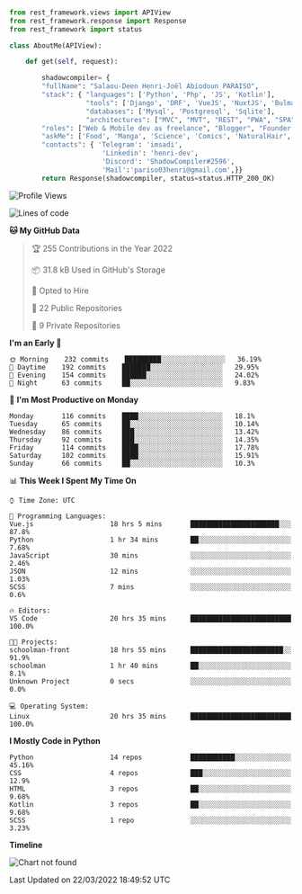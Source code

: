 ###
```python
from rest_framework.views import APIView
from rest_framework.response import Response
from rest_framework import status

class AboutMe(APIView):

    def get(self, request):

        shadowcompiler= {
        "fullName": "Salaou-Deen Henri-Joël Abiodoun PARAISO",
        "stack": { "languages": ['Python', 'Php', 'JS', 'Kotlin'],
                   "tools": ['Django', 'DRF', 'VueJS', 'NuxtJS', 'Bulma', 'Beufy'],
                   "databases": ['Mysql', 'Postgresql', 'Sqlite'],
                   "architectures": ["MVC", "MVT", "REST", "PWA", "SPA"]},        
        "roles": ["Web & Mobile dev as freelance", "Blogger", "Founder at @henrid3v", "Mentor"],
        "askMe": ['Food', 'Manga', 'Science', 'Comics', 'NaturalHair', 'Photography', 'Tech', 'Programming'],
        "contacts": { 'Telegram': 'imsadi',
                       'Linkedin': 'henri-dev',
                       'Discord': 'ShadowCompiler#2596',
                       'Mail':'pariso03henri@gmail.com',}}
        return Response(shadowcompiler, status=status.HTTP_200_OK)

```                    

<!--START_SECTION:waka-->
![Profile Views](http://img.shields.io/badge/Profile%20Views-1-blue)

![Lines of code](https://img.shields.io/badge/From%20Hello%20World%20I%27ve%20Written--2%20Thousand%20lines%20of%20code-blue)

**🐱 My GitHub Data** 

> 🏆 255 Contributions in the Year 2022
 > 
> 📦 31.8 kB Used in GitHub's Storage 
 > 
> 💼 Opted to Hire
 > 
> 📜 22 Public Repositories 
 > 
> 🔑 9 Private Repositories  
 > 
**I'm an Early 🐤** 

```text
🌞 Morning    232 commits    █████████░░░░░░░░░░░░░░░░   36.19% 
🌆 Daytime    192 commits    ███████░░░░░░░░░░░░░░░░░░   29.95% 
🌃 Evening    154 commits    ██████░░░░░░░░░░░░░░░░░░░   24.02% 
🌙 Night      63 commits     ██░░░░░░░░░░░░░░░░░░░░░░░   9.83%

```
📅 **I'm Most Productive on Monday** 

```text
Monday       116 commits    ████░░░░░░░░░░░░░░░░░░░░░   18.1% 
Tuesday      65 commits     ██░░░░░░░░░░░░░░░░░░░░░░░   10.14% 
Wednesday    86 commits     ███░░░░░░░░░░░░░░░░░░░░░░   13.42% 
Thursday     92 commits     ███░░░░░░░░░░░░░░░░░░░░░░   14.35% 
Friday       114 commits    ████░░░░░░░░░░░░░░░░░░░░░   17.78% 
Saturday     102 commits    ████░░░░░░░░░░░░░░░░░░░░░   15.91% 
Sunday       66 commits     ██░░░░░░░░░░░░░░░░░░░░░░░   10.3%

```


📊 **This Week I Spent My Time On** 

```text
⌚︎ Time Zone: UTC

💬 Programming Languages: 
Vue.js                   18 hrs 5 mins       ██████████████████████░░░   87.8% 
Python                   1 hr 34 mins        ██░░░░░░░░░░░░░░░░░░░░░░░   7.68% 
JavaScript               30 mins             ░░░░░░░░░░░░░░░░░░░░░░░░░   2.46% 
JSON                     12 mins             ░░░░░░░░░░░░░░░░░░░░░░░░░   1.03% 
SCSS                     7 mins              ░░░░░░░░░░░░░░░░░░░░░░░░░   0.6%

🔥 Editors: 
VS Code                  20 hrs 35 mins      █████████████████████████   100.0%

🐱‍💻 Projects: 
schoolman-front          18 hrs 55 mins      ███████████████████████░░   91.9% 
schoolman                1 hr 40 mins        ██░░░░░░░░░░░░░░░░░░░░░░░   8.1% 
Unknown Project          0 secs              ░░░░░░░░░░░░░░░░░░░░░░░░░   0.0%

💻 Operating System: 
Linux                    20 hrs 35 mins      █████████████████████████   100.0%

```

**I Mostly Code in Python** 

```text
Python                   14 repos            ███████████░░░░░░░░░░░░░░   45.16% 
CSS                      4 repos             ███░░░░░░░░░░░░░░░░░░░░░░   12.9% 
HTML                     3 repos             ██░░░░░░░░░░░░░░░░░░░░░░░   9.68% 
Kotlin                   3 repos             ██░░░░░░░░░░░░░░░░░░░░░░░   9.68% 
SCSS                     1 repo              ░░░░░░░░░░░░░░░░░░░░░░░░░   3.23%

```


**Timeline**

![Chart not found](https://raw.githubusercontent.com/shadowcompiler/shadowcompiler/main/charts/bar_graph.png) 


 Last Updated on 22/03/2022 18:49:52 UTC
<!--END_SECTION:waka-->
